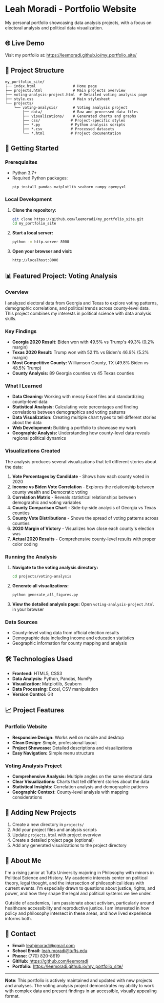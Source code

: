 # Leah Moradi - Portfolio Website

My personal portfolio showcasing data analysis projects, with a focus on electoral analysis and political data visualization.

## 🌐 Live Demo

Visit my portfolio at: https://leemoradi.github.io/my_portfolio_site/

## 📁 Project Structure

```
my_portfolio_site/
├── index.html                 # Home page
├── projects.html              # Main projects overview
├── voting-analysis-project.html  # Detailed voting analysis page
├── style.css                  # Main stylesheet
└── projects/
    └── voting-analysis/       # Voting analysis project
        ├── data/              # Raw and processed data files
        ├── visualizations/    # Generated charts and graphs
        ├── css/              # Project-specific styles
        ├── *.py              # Python analysis scripts
        ├── *.csv             # Processed datasets
        └── *.html            # Project documentation
```

## 🚀 Getting Started

### Prerequisites

- Python 3.7+
- Required Python packages:
  ```
  pip install pandas matplotlib seaborn numpy openpyxl
  ```

### Local Development

1. **Clone the repository:**
   ```bash
   git clone https://github.com/leemoradi/my_portfolio_site.git
   cd my_portfolio_site
   ```

2. **Start a local server:**
   ```bash
   python -m http.server 8000
   ```

3. **Open your browser and visit:**
   ```
   http://localhost:8000
   ```

## 📊 Featured Project: Voting Analysis

### Overview
I analyzed electoral data from Georgia and Texas to explore voting patterns, demographic correlations, and political trends across county-level data. This project combines my interests in political science with data analysis skills.

### Key Findings

- **Georgia 2020 Result:** Biden won with 49.5% vs Trump's 49.3% (0.2% margin)
- **Texas 2020 Result:** Trump won with 52.1% vs Biden's 46.9% (5.2% margin)
- **Most Competitive County:** Williamson County, TX (49.8% Biden vs 48.5% Trump)
- **County Analysis:** 89 Georgia counties vs 45 Texas counties

### What I Learned

- **Data Cleaning:** Working with messy Excel files and standardizing county-level data
- **Statistical Analysis:** Calculating vote percentages and finding correlations between demographics and voting patterns
- **Data Visualization:** Creating multiple chart types to tell different stories about the data
- **Web Development:** Building a portfolio to showcase my work
- **Geographic Analysis:** Understanding how county-level data reveals regional political dynamics

### Visualizations Created

The analysis produces several visualizations that tell different stories about the data:

1. **Vote Percentages by Candidate** - Shows how each county voted in 2020
2. **Income vs Biden Vote Correlation** - Explores the relationship between county wealth and Democratic voting
3. **Correlation Matrix** - Reveals statistical relationships between demographic and voting variables
4. **County Comparison Chart** - Side-by-side analysis of Georgia vs Texas counties
5. **County Vote Distributions** - Shows the spread of voting patterns across counties
6. **2020 Margin of Victory** - Visualizes how close each county's election was
7. **Actual 2020 Results** - Comprehensive county-level results with proper color coding

### Running the Analysis

1. **Navigate to the voting analysis directory:**
   ```bash
   cd projects/voting-analysis
   ```

2. **Generate all visualizations:**
   ```bash
   python generate_all_figures.py
   ```

3. **View the detailed analysis page:**
   Open `voting-analysis-project.html` in your browser

### Data Sources

- County-level voting data from official election results
- Demographic data including income and education statistics
- Geographic information for county mapping and analysis

## 🛠️ Technologies Used

- **Frontend:** HTML5, CSS3
- **Data Analysis:** Python, Pandas, NumPy
- **Visualization:** Matplotlib, Seaborn
- **Data Processing:** Excel, CSV manipulation
- **Version Control:** Git

## 📈 Project Features

### Portfolio Website
- **Responsive Design:** Works well on mobile and desktop
- **Clean Design:** Simple, professional layout
- **Project Showcase:** Detailed descriptions and visualizations
- **Easy Navigation:** Simple menu structure

### Voting Analysis Project
- **Comprehensive Analysis:** Multiple angles on the same electoral data
- **Clear Visualizations:** Charts that tell different stories about the data
- **Statistical Insights:** Correlation analysis and demographic patterns
- **Geographic Context:** County-level analysis with mapping considerations

## 🔧 Adding New Projects

1. Create a new directory in `projects/`
2. Add your project files and analysis scripts
3. Update `projects.html` with project overview
4. Create a detailed project page (optional)
5. Add any generated visualizations to the project directory

## 📝 About Me

I'm a rising junior at Tufts University majoring in Philosophy with minors in Political Science and History. My academic interests center on political theory, legal thought, and the intersection of philosophical ideas with current events. I'm especially drawn to questions about justice, rights, and power, and how they shape the legal and political systems we live under.

Outside of academics, I am passionate about activism, particularly around healthcare accessibility and reproductive justice. I am interested in how policy and philosophy intersect in these areas, and how lived experience informs both.

## 📧 Contact

- **Email:** leahjmoradi@gmail.com
- **School Email:** leah.moradi@tufts.edu
- **Phone:** (770) 820-8619
- **GitHub:** https://github.com/leemoradi
- **Portfolio:** https://leemoradi.github.io/my_portfolio_site/

---

**Note:** This portfolio is actively maintained and updated with new projects and analyses. The voting analysis project demonstrates my ability to work with complex data and present findings in an accessible, visually appealing format. 